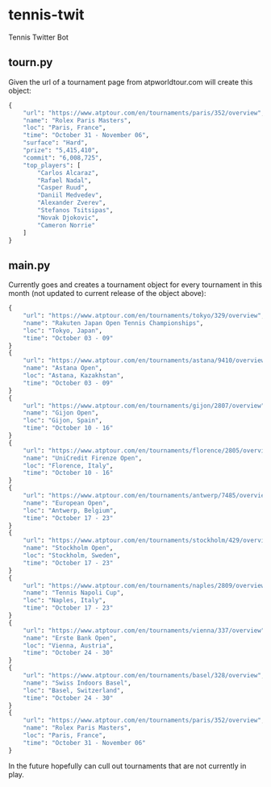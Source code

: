 # tennis-twit
 Tennis Twitter Bot

## tourn.py
 Given the url of a tournament page from atpworldtour.com will create this object:

```python
{
    "url": "https://www.atptour.com/en/tournaments/paris/352/overview",
    "name": "Rolex Paris Masters",
    "loc": "Paris, France",
    "time": "October 31 - November 06",
    "surface": "Hard",
    "prize": "5,415,410",
    "commit": "6,008,725",
    "top_players": [
        "Carlos Alcaraz",
        "Rafael Nadal",
        "Casper Ruud",
        "Daniil Medvedev",
        "Alexander Zverev",
        "Stefanos Tsitsipas",
        "Novak Djokovic",
        "Cameron Norrie"
    ]
}
```

## main.py
 Currently goes and creates a tournament object for every tournament in this month (not updated to current release of the object above):

```python
{
    "url": "https://www.atptour.com/en/tournaments/tokyo/329/overview",
    "name": "Rakuten Japan Open Tennis Championships",
    "loc": "Tokyo, Japan",
    "time": "October 03 - 09"
}
{
    "url": "https://www.atptour.com/en/tournaments/astana/9410/overview",
    "name": "Astana Open",
    "loc": "Astana, Kazakhstan",
    "time": "October 03 - 09"
}
{
    "url": "https://www.atptour.com/en/tournaments/gijon/2807/overview",
    "name": "Gijon Open",
    "loc": "Gijon, Spain",
    "time": "October 10 - 16"
}
{
    "url": "https://www.atptour.com/en/tournaments/florence/2805/overview",
    "name": "UniCredit Firenze Open",
    "loc": "Florence, Italy",
    "time": "October 10 - 16"
}
{
    "url": "https://www.atptour.com/en/tournaments/antwerp/7485/overview",
    "name": "European Open",
    "loc": "Antwerp, Belgium",
    "time": "October 17 - 23"
}
{
    "url": "https://www.atptour.com/en/tournaments/stockholm/429/overview",
    "name": "Stockholm Open",
    "loc": "Stockholm, Sweden",
    "time": "October 17 - 23"
}
{
    "url": "https://www.atptour.com/en/tournaments/naples/2809/overview",
    "name": "Tennis Napoli Cup",
    "loc": "Naples, Italy",
    "time": "October 17 - 23"
}
{
    "url": "https://www.atptour.com/en/tournaments/vienna/337/overview",
    "name": "Erste Bank Open",
    "loc": "Vienna, Austria",
    "time": "October 24 - 30"
}
{
    "url": "https://www.atptour.com/en/tournaments/basel/328/overview",
    "name": "Swiss Indoors Basel",
    "loc": "Basel, Switzerland",
    "time": "October 24 - 30"
}
{
    "url": "https://www.atptour.com/en/tournaments/paris/352/overview",
    "name": "Rolex Paris Masters",
    "loc": "Paris, France",
    "time": "October 31 - November 06"
}
```

 In the future hopefully can cull out tournaments that are not currently in play.